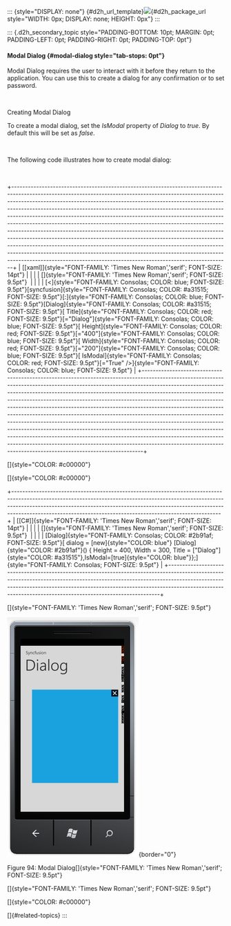 ::: {style="DISPLAY: none"}
[](ms-xhelp:///?Id=d2h_url_template){#d2h_url_template}![](!package_url!){#d2h_package_url style="WIDTH: 0px; DISPLAY: none; HEIGHT: 0px"}
:::

::: {.d2h_secondary_topic style="PADDING-BOTTOM: 10pt; MARGIN: 0pt; PADDING-LEFT: 0pt; PADDING-RIGHT: 0pt; PADDING-TOP: 0pt"}
#### Modal Dialog {#modal-dialog style="tab-stops: 0pt"}

Modal Dialog requires the user to interact with it before they return to the application. You can use this to create a dialog for any confirmation or to set password.

 

Creating Modal Dialog

To create a modal dialog, set the *IsModal* property of *Dialog* to *true*. By default this will be set as *false*.

 

The following code illustrates how to create modal dialog:

 

+------------------------------------------------------------------------------------------------------------------------------------------------------------------------------------------------------------------------------------------------------------------------------------------------------------------------------------------------------------------------------------------------------------------------------------------------------------------------------------------------------------------------------------------------------------------------------------------------------------------------------------------------------------------------------------------------------------------------------------------------------------------------------------------------------------------------------------------------------------------------------------------+
| [\[xaml\]]{style="FONT-FAMILY: 'Times New Roman','serif'; FONT-SIZE: 14pt"}                                                                                                                                                                                                                                                                                                                                                                                                                                                                                                                                                                                                                                                                                                                                                                                                              |
|                                                                                                                                                                                                                                                                                                                                                                                                                                                                                                                                                                                                                                                                                                                                                                                                                                                                                          |
| []{style="FONT-FAMILY: 'Times New Roman','serif'; FONT-SIZE: 9.5pt"}                                                                                                                                                                                                                                                                                                                                                                                                                                                                                                                                                                                                                                                                                                                                                                                                                     |
|                                                                                                                                                                                                                                                                                                                                                                                                                                                                                                                                                                                                                                                                                                                                                                                                                                                                                          |
| [\<]{style="FONT-FAMILY: Consolas; COLOR: blue; FONT-SIZE: 9.5pt"}[syncfusion]{style="FONT-FAMILY: Consolas; COLOR: #a31515; FONT-SIZE: 9.5pt"}[:]{style="FONT-FAMILY: Consolas; COLOR: blue; FONT-SIZE: 9.5pt"}[Dialog]{style="FONT-FAMILY: Consolas; COLOR: #a31515; FONT-SIZE: 9.5pt"}[ Title]{style="FONT-FAMILY: Consolas; COLOR: red; FONT-SIZE: 9.5pt"}[=\"Dialog\"]{style="FONT-FAMILY: Consolas; COLOR: blue; FONT-SIZE: 9.5pt"}[ Height]{style="FONT-FAMILY: Consolas; COLOR: red; FONT-SIZE: 9.5pt"}[=\"400\"]{style="FONT-FAMILY: Consolas; COLOR: blue; FONT-SIZE: 9.5pt"}[ Width]{style="FONT-FAMILY: Consolas; COLOR: red; FONT-SIZE: 9.5pt"}[=\"200\"]{style="FONT-FAMILY: Consolas; COLOR: blue; FONT-SIZE: 9.5pt"}[ IsModal]{style="FONT-FAMILY: Consolas; COLOR: red; FONT-SIZE: 9.5pt"}[=\"True\" /\>]{style="FONT-FAMILY: Consolas; COLOR: blue; FONT-SIZE: 9.5pt"} |
+------------------------------------------------------------------------------------------------------------------------------------------------------------------------------------------------------------------------------------------------------------------------------------------------------------------------------------------------------------------------------------------------------------------------------------------------------------------------------------------------------------------------------------------------------------------------------------------------------------------------------------------------------------------------------------------------------------------------------------------------------------------------------------------------------------------------------------------------------------------------------------------+

[]{style="COLOR: #c00000"} 

[]{style="COLOR: #c00000"} 

+---------------------------------------------------------------------------------------------------------------------------------------------------------------------------------------------------------------------------------------------------------------------------------------------------------------------+
| [\[C#\]]{style="FONT-FAMILY: 'Times New Roman','serif'; FONT-SIZE: 14pt"}                                                                                                                                                                                                                                           |
|                                                                                                                                                                                                                                                                                                                     |
| []{style="FONT-FAMILY: 'Times New Roman','serif'; FONT-SIZE: 9.5pt"}                                                                                                                                                                                                                                                |
|                                                                                                                                                                                                                                                                                                                     |
| [Dialog]{style="FONT-FAMILY: Consolas; COLOR: #2b91af; FONT-SIZE: 9.5pt"}[ dialog = [new]{style="COLOR: blue"} [Dialog]{style="COLOR: #2b91af"}() { Height = 400, Width = 300, Title = [\"Dialog\"]{style="COLOR: #a31515"},IsModal=[true]{style="COLOR: blue"}};]{style="FONT-FAMILY: Consolas; FONT-SIZE: 9.5pt"} |
+---------------------------------------------------------------------------------------------------------------------------------------------------------------------------------------------------------------------------------------------------------------------------------------------------------------------+

[]{style="FONT-FAMILY: 'Times New Roman','serif'; FONT-SIZE: 9.5pt"} 

![](ImagesExt/image78_94.png){border="0"}

Figure 94: Modal Dialog[]{style="FONT-FAMILY: 'Times New Roman','serif'; FONT-SIZE: 9.5pt"}

[]{style="FONT-FAMILY: 'Times New Roman','serif'; FONT-SIZE: 9.5pt"} 

[]{style="COLOR: #c00000"} 

[]{#related-topics}
:::

